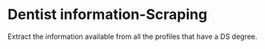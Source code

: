 # Dentist information-Scraping 
 Extract the information available from all the profiles that have a DS degree. 
